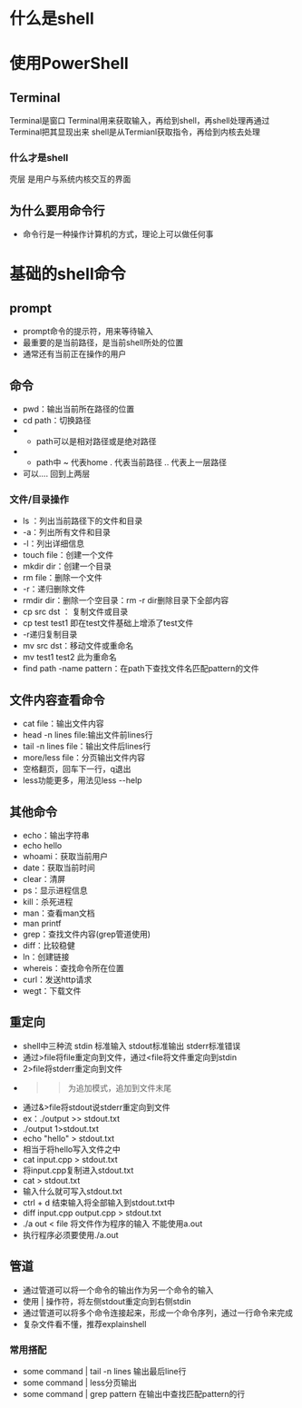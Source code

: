 # 什么是shell
# 使用PowerShell
## Terminal
Terminal是窗口
Terminal用来获取输入，再给到shell，再shell处理再通过Terminal把其显现出来
shell是从Termianl获取指令，再给到内核去处理
### 什么才是shell
壳层 是用户与系统内核交互的界面

## 为什么要用命令行
+ 命令行是一种操作计算机的方式，理论上可以做任何事

# 基础的shell命令
## prompt
+ prompt命令的提示符，用来等待输入
+ 最重要的是当前路径，是当前shell所处的位置
+ 通常还有当前正在操作的用户
## 命令
+ pwd：输出当前所在路径的位置
+ cd path：切换路径
+ + path可以是相对路径或是绝对路径
+ - path中 ~ 代表home  . 代表当前路径   .. 代表上一层路径
+ 可以..\.. 回到上两层
### 文件/目录操作
+ ls ：列出当前路径下的文件和目录
+ -a：列出所有文件和目录
+ -l：列出详细信息
+ touch file：创建一个文件
+ mkdir dir：创建一个目录
+ rm file：删除一个文件
+ -r：递归删除文件
+ rmdir dir：删除一个空目录：rm -r dir删除目录下全部内容
+ cp src dst ： 复制文件或目录
+ cp test test1 即在test文件基础上增添了test文件
+ -r递归复制目录
+ mv src dst：移动文件或重命名
+ mv test1 test2 此为重命名
+ find path -name pattern：在path下查找文件名匹配pattern的文件
## 文件内容查看命令
+ cat file：输出文件内容
+ head -n lines file:输出文件前lines行
+ tail -n lines file：输出文件后lines行
+ more/less file：分页输出文件内容
+ 空格翻页，回车下一行，q退出
+ less功能更多，用法见less --help
## 其他命令
+ echo：输出字符串
+ echo hello
+ whoami：获取当前用户
+ date：获取当前时间
+ clear：清屏
+ ps：显示进程信息
+ kill：杀死进程
+ man：查看man文档
+ man printf
+ grep：查找文件内容(grep管道使用)
+ diff：比较稳健
+ ln：创建链接
+ whereis：查找命令所在位置
+ curl：发送http请求
+ wegt：下载文件
## 重定向
+ shell中三种流 stdin 标准输入 stdout标准输出 stderr标准错误
+ 通过>file将file重定向到文件，通过<file将文件重定向到stdin
+ 2>file将stderr重定向到文件
+ >>为追加模式，追加到文件末尾
+ 通过&>file将stdout说stderr重定向到文件
+ ex：./output >> stdout.txt
+ ./output 1>stdout.txt
+ echo "hello" > stdout.txt
+ 相当于将hello写入文件之中
+ cat input.cpp > stdout.txt
+ 将input.cpp复制进入stdout.txt
+ cat > stdout.txt
+ 输入什么就可写入stdout.txt
+ ctrl + d 结束输入将全部输入到stdout.txt中
+ diff input.cpp output.cpp > stdout.txt
+ ./a out < file 将文件作为程序的输入 不能使用a.out
+ 执行程序必须要使用./a.out
## 管道
+ 通过管道可以将一个命令的输出作为另一个命令的输入
+ 使用 | 操作符，将左侧stdout重定向到右侧stdin
+ 通过管道可以将多个命令连接起来，形成一个命令序列，通过一行命令来完成
+ 复杂文件看不懂，推荐explainshell
### 常用搭配
+ some command | tail -n lines 输出最后line行
+ some command | less分页输出
+ some command | grep pattern 在输出中查找匹配pattern的行
